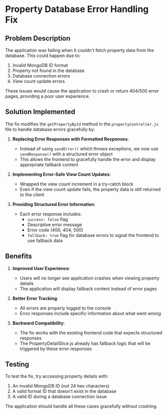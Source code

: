 # Property Database Error Handling Fix

## Problem Description

The application was failing when it couldn't fetch property data from the database. This could happen due to:
1. Invalid MongoDB ID format
2. Property not found in the database
3. Database connection errors
4. View count update errors

These issues would cause the application to crash or return 404/500 error pages, providing a poor user experience.

## Solution Implemented

The fix modifies the `getPropertyById` method in the `propertyController.js` file to handle database errors gracefully by:

1. **Replacing Error Responses with Formatted Responses**:
   - Instead of using `sendError()` which throws exceptions, we now use `sendResponse()` with a structured error object
   - This allows the frontend to gracefully handle the error and display appropriate fallback content

2. **Implementing Error-Safe View Count Updates**:
   - Wrapped the view count increment in a try-catch block
   - Even if the view count update fails, the property data is still returned to the client

3. **Providing Structured Error Information**:
   - Each error response includes:
     - `success: false` flag
     - Descriptive error message
     - Error code (400, 404, 500)
     - `fallback: true` flag for database errors to signal the frontend to use fallback data

## Benefits

1. **Improved User Experience**:
   - Users will no longer see application crashes when viewing property details
   - The application will display fallback content instead of error pages

2. **Better Error Tracking**:
   - All errors are properly logged to the console
   - Error responses include specific information about what went wrong

3. **Backward Compatibility**:
   - The fix works with the existing frontend code that expects structured responses
   - The PropertyDetailSlice.js already has fallback logic that will be triggered by these error responses

## Testing

To test the fix, try accessing property details with:
1. An invalid MongoDB ID (not 24 hex characters)
2. A valid format ID that doesn't exist in the database
3. A valid ID during a database connection issue

The application should handle all these cases gracefully without crashing.
